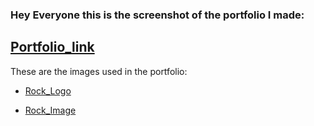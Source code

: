 ### Hey Everyone this is the screenshot of the portfolio I made:
## [Portfolio_link](https://drive.google.com/file/d/1uAWxnGr1MeD_bNC0kG-gPu3ViMAl35fQ/view?usp=sharing)

These are the images used in the portfolio:

* [Rock_Logo](https://drive.google.com/file/d/1L4uLYbJxQXLMriIbPv3rf5W3vj8fzrM5/view?usp=sharing)

* [Rock_Image](https://drive.google.com/file/d/1JSGBO5PSTOeEBF4orSDijYsMj8YbdJBs/view?usp=sharing)
